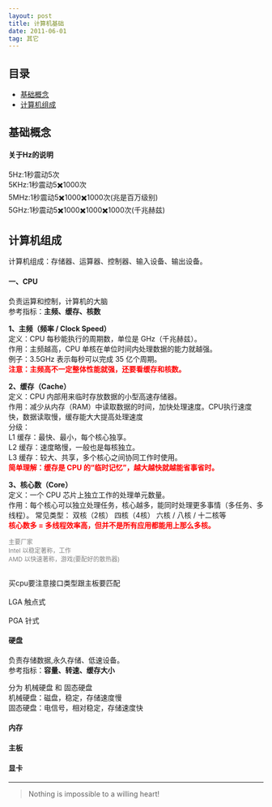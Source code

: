 ```yaml
---
layout: post
title: 计算机基础 
date: 2011-06-01
tag: 其它
---
```


## 目录
- [基础概念](#content1)
- [计算机组成](#content2)



## <a id="content1">基础概念</a>

#### **关于Hz的说明**       
5Hz:1秒震动5次     
5KHz:1秒震动5✖️1000次    
5MHz:1秒震动5✖️1000✖️1000次(兆是百万级别)      
5GHz:1秒震动5✖️1000✖️1000✖️1000次(千兆赫兹)      


## <a id="content2">计算机组成</a>


计算机组成：存储器、运算器、控制器、输入设备、输出设备。

#### **一、CPU**  

负责运算和控制，计算机的大脑       
参考指标：<span style="font-weight:bold;">主频、缓存、核数</span>  

**1、主频（频率 / Clock Speed）**   
定义：CPU 每秒能执行的周期数，单位是 GHz（千兆赫兹）。   
作用：主频越高，CPU 单核在单位时间内处理数据的能力就越强。         
例子：3.5GHz 表示每秒可以完成 35 亿个周期。     
<span style="font-weight:bold;color:red;">注意：主频高不一定整体性能就强，还要看缓存和核数。</span>


**2、缓存（Cache）**   
定义：CPU 内部用来临时存放数据的小型高速存储器。       
作用：减少从内存（RAM）中读取数据的时间，加快处理速度。CPU执行速度快，数据读取慢，缓存能大大提高处理速度     
分级：   
L1 缓存：最快、最小，每个核心独享。    
L2 缓存：速度略慢，一般也是每核独立。    
L3 缓存：较大、共享，多个核心之间协同工作时使用。    
<span style="font-weight:bold;color:red;">简单理解：缓存是 CPU 的“临时记忆”，越大越快就越能省事省时。</span>


**3、核心数（Core）**    
定义：一个 CPU 芯片上独立工作的处理单元数量。    
作用：每个核心可以独立处理任务，核心越多，能同时处理更多事情（多任务、多线程）。
常见类型：
双核（2核） 四核（4核） 六核 / 八核 / 十二核等     
<span style="font-weight:bold;color:red;">核心数多 = 多线程效率高，但并不是所有应用都能用上那么多核。</span>    

<p style="color:gray;font-size:12px;">
主要厂家<br>   
Intel 以稳定著称，工作 <br>            
AMD 以快速著称，游戏(要配好的散热器) <br>  <br>        

买cpu要注意接口类型跟主板要匹配  <br>     
LGA 触点式     <br>   
PGA 针式
</p>


#### **硬盘**  

负责存储数据,永久存储、低速设备。                 
参考指标：<span style="font-weight:bold;">容量、转速、缓存大小</span>      

分为 机械硬盘 和 固态硬盘       
机械硬盘：磁盘，稳定，存储速度慢      
固态硬盘：电信号，相对稳定，存储速度快      


#### **内存**  

#### **主板**  

#### **显卡**  








----------
>  Nothing is impossible to a willing heart!